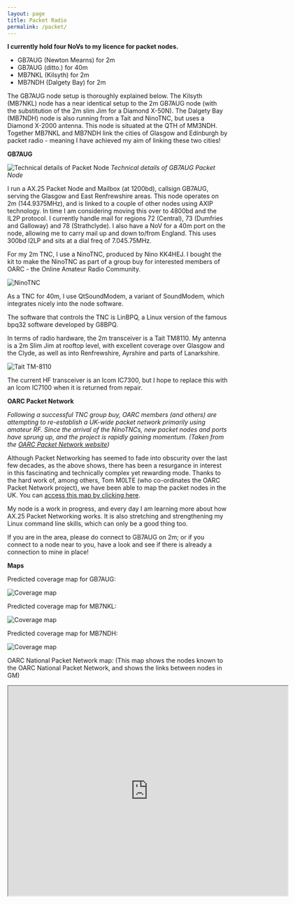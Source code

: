 ```yaml
---
layout: page
title: Packet Radio
permalink: /packet/
---
```


**I currently hold four NoVs to my licence for packet nodes.**
* GB7AUG (Newton Mearns) for 2m
* GB7AUG (ditto.) for 40m
* MB7NKL (Kilsyth) for 2m
* MB7NDH (Dalgety Bay) for 2m

The GB7AUG node setup is thoroughly explained below. The Kilsyth (MB7NKL) node has a near identical setup to the 2m GB7AUG node (with the substitution of the 2m slim Jim for a Diamond X-50N). The Dalgety Bay (MB7NDH) node is also running from a Tait and NinoTNC, but uses a Diamond X-2000 antenna. This node is situated at the QTH of MM3NDH. Together MB7NKL and MB7NDH link the cities of Glasgow and Edinburgh by packet radio - meaning I have achieved my aim of linking these two cities!

**GB7AUG**

![Technical details of Packet Node](images/packetrules.png)
*Technical details of GB7AUG Packet Node*

I run a AX.25 Packet Node and Mailbox (at 1200bd), callsign GB7AUG, serving the Glasgow and East Renfrewshire areas. This node operates on 2m (144.9375MHz), and is linked to a couple of  other nodes using AXIP technology. In time I am considering moving this over to 4800bd and the IL2P protocol. I currently handle mail for regions 72 (Central), 73 (Dumfries and Galloway) and 78 (Strathclyde). I also have a NoV for a 40m port on the node, allowing me to carry mail up and down to/from England. This uses 300bd I2LP and sits at a dial freq of 7.045.75MHz.

For my 2m TNC, I use a NinoTNC, produced by Nino KK4HEJ. I bought the kit to make the NinoTNC as part of a group buy for interested members of OARC - the Online Amateur Radio Community.

![NinoTNC](images/tncsmall.jpg)

As a TNC for 40m, I use QtSoundModem, a variant of SoundModem, which integrates nicely into the node software.

The software that controls the TNC is LinBPQ, a Linux version of the famous bpq32 software developed by G8BPQ.

In terms of radio hardware, the 2m transceiver is a Tait TM8110. My antenna is a 2m Slim Jim at rooftop level, with excellent coverage over Glasgow and the Clyde, as well as into Renfrewshire, Ayrshire  and parts of Lanarkshire.

![Tait TM-8110](images/taitsmall.jpg)

The current HF transceiver is an Icom IC7300, but I hope to replace this with an Icom IC7100 when it is returned from repair.

**OARC Packet Network**

*Following a successful TNC group buy, OARC members (and others) are attempting to re-establish a UK-wide packet network primarily using amateur RF. Since the arrival of the NinoTNCs, new packet nodes and ports have sprung up, and the project is rapidly gaining momentum.*
*(Taken from the [OARC Packet Network website](https://wiki.oarc.uk/packet?s[]=packet#national_packet_network_project))*

Although Packet Networking has seemed to fade into obscurity over the last few decades, as the above shows, there has been a resurgance in interest in this fascinating and technically complex yet rewarding mode. Thanks to the hard work of, among others, Tom M0LTE (who co-ordinates the OARC Packet Network project), we have been able to map the packet nodes in the UK. You can [access this map by clicking here](https://packetnodes.spots.radio/etcc-packet-map.html). 

My node is a work in progress, and every day I am learning more about how AX.25 Packet Networking works. It is also stretching and strengthening my Linux command line skills, which can only be a good thing too.

If you are in the area, please do connect to GB7AUG on 2m; or if you connect to a node near to you, have a look and see if there is already a connection to mine in place!

**Maps**

Predicted coverage map for GB7AUG:

![Coverage map](images/canvas.png)

Predicted coverage map for MB7NKL:

![Coverage map](images/mb7nklCoverage.png)

Predicted coverage map for MB7NDH:

![Coverage map](images/mb7ndhCoverage.png)

OARC National Packet Network map:
(This map shows the nodes known to the OARC National Packet Network, and shows the links between nodes in GM)

<iframe src="https://www.google.com/maps/d/embed?mid=1tAry6ehlUqty-trp_viwN1Q9hXBGVE0&ehbc=2E312F" width="640" height="480"></iframe>
